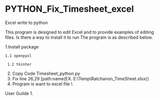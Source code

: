 # PYTHON_Fix_Timesheet_excel
Excel write to python 

This program is designed to edit Excel and to provide examples of editing files. Is there a way to install it to run The program is as described below.

1.Install package 

    1.1 openpyxl
 
     1.2 tkinter
 
2. Copy Code Timesheet_python.py
3. Fix line 26,29 [path:name(EX. E:\Temp\Ratchanon_TimeSheet.xlsx)]
4. Program is want to excel file !.

User Guilde
1.
